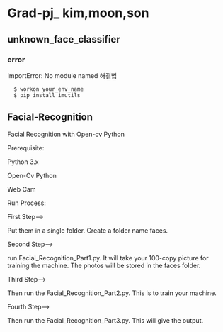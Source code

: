 # Grad-pj_ kim,moon,son
## unknown_face_classifier

### error
ImportError: No module named  해결법
```
  $ workon your_env_name
  $ pip install imutils
```

## Facial-Recognition

Facial Recognition with Open-cv Python

Prerequisite:

Python 3.x

Open-Cv Python

Web Cam

Run Process:

First Step-->

Put them in a single folder. Create a folder name faces.

Second Step-->

run Facial_Recognition_Part1.py. It will take your 100-copy picture for training the machine. The photos will be stored in the faces folder.

Third Step-->

Then run the Facial_Recognition_Part2.py. This is to train your machine.

Fourth Step-->

Then run the Facial_Recognition_Part3.py. This will give the output.

